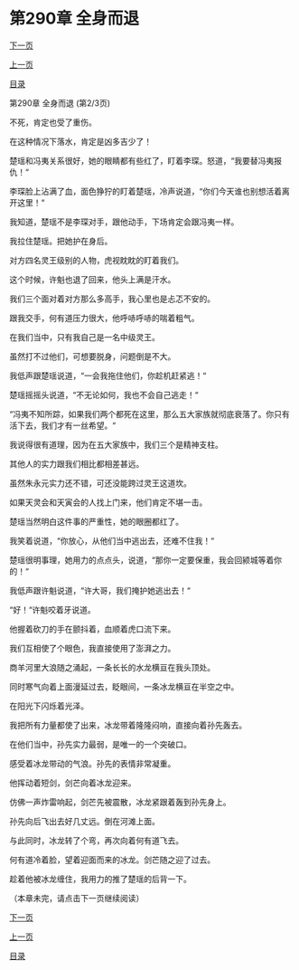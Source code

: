 <h1>第290章   全身而退</h1>
            <div><p><a href="./869_%E7%AC%AC290%E7%AB%A0_%E5%85%A8%E8%BA%AB%E8%80%8C%E9%80%80.md">下一页</a></p><p><a href="./867_%E7%AC%AC290%E7%AB%A0_%E5%85%A8%E8%BA%AB%E8%80%8C%E9%80%80.md">上一页</a></p><p><a href="../">目录</a></p></div>
            <div><p>第290章   全身而退 (第2/3页)</p><p>不死，肯定也受了重伤。</p><p>在这种情况下落水，肯定是凶多吉少了！</p><p>楚瑶和冯夷关系很好，她的眼睛都有些红了，盯着李琛。怒道，“我要替冯夷报仇！“</p><p>李琛脸上沾满了血，面色狰狞的盯着楚瑶，冷声说道，“你们今天谁也别想活着离开这里！“</p><p>我知道，楚瑶不是李琛对手，跟他动手，下场肯定会跟冯夷一样。</p><p>我拉住楚瑶。把她护在身后。</p><p>对方四名灵王级别的人物，虎视眈眈的盯着我们。</p><p>这个时候，许魁也退了回来，他头上满是汗水。</p><p>我们三个面对着对方那么多高手，我心里也是忐忑不安的。</p><p>跟我交手，何有道压力很大，他呼哧呼哧的喘着粗气。</p><p>在我们当中，只有我自己是一名中级灵王。</p><p>虽然打不过他们，可想要脱身，问题倒是不大。</p><p>我低声跟楚瑶说道，“一会我拖住他们，你趁机赶紧逃！“</p><p>楚瑶摇摇头说道，“不无论如何，我也不会自己逃走！“</p><p>“冯夷不知所踪，如果我们两个都死在这里，那么五大家族就彻底衰落了。你只有活下去，我们才有一丝希望。“</p><p>我说得很有道理，因为在五大家族中，我们三个是精神支柱。</p><p>其他人的实力跟我们相比都相差甚远。</p><p>虽然朱永元实力还不错，可还没能跨过灵王这道坎。</p><p>如果天灵会和天寅会的人找上门来，他们肯定不堪一击。</p><p>楚瑶当然明白这件事的严重性，她的眼圈都红了。</p><p>我笑着说道，“你放心，从他们当中逃出去，还难不住我！“</p><p>楚瑶很明事理，她用力的点点头，说道，“那你一定要保重，我会回颍城等着你的！“</p><p>我低声跟许魁说道，“许大哥，我们掩护她逃出去！“</p><p>“好！“许魁咬着牙说道。</p><p>他握着砍刀的手在颤抖着，血顺着虎口流下来。</p><p>我们互相使了个眼色，我直接使用了澎湃之力。</p><p>商羊河里大浪随之涌起，一条长长的水龙横亘在我头顶处。</p><p>同时寒气向着上面漫延过去，眨眼间，一条冰龙横亘在半空之中。</p><p>在阳光下闪烁着光泽。</p><p>我把所有力量都使了出来，冰龙带着隆隆闷响，直接向着孙先轰去。</p><p>在他们当中，孙先实力最弱，是唯一的一个突破口。</p><p>感受着冰龙带动的气浪。孙先的表情非常凝重。</p><p>他挥动着短剑，剑芒向着冰龙迎来。</p><p>仿佛一声炸雷响起，剑芒先被震散，冰龙紧跟着轰到孙先身上。</p><p>孙先向后飞出去好几丈远。倒在河滩上面。</p><p>与此同时，冰龙转了个弯，再次向着何有道飞去。</p><p>何有道冷着脸，望着迎面而来的冰龙。剑芒随之迎了过去。</p><p>趁着他被冰龙缠住，我用力的推了楚瑶的后背一下。</p><p>（本章未完，请点击下一页继续阅读）</p></div>
            <div><p><a href="./869_%E7%AC%AC290%E7%AB%A0_%E5%85%A8%E8%BA%AB%E8%80%8C%E9%80%80.md">下一页</a></p><p><a href="./867_%E7%AC%AC290%E7%AB%A0_%E5%85%A8%E8%BA%AB%E8%80%8C%E9%80%80.md">上一页</a></p><p><a href="../">目录</a></p></div>